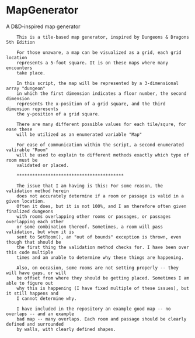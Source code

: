 # MapGenerator
A D&D-inspired map generator



        This is a tile-based map generator, inspired by Dungeons & Dragons 5th Edition
        
        For those unaware, a map can be visualized as a grid, each grid location
        represents a 5-foot square. It is on these maps where many encounters
        take place.
        
        In this script, the map will be represented by a 3-dimensional array "dungeon"
        in which the first dimension indicates a floor number, the second dimension
        represents the x-position of a grid square, and the third dimension represents
        the y-position of a grid square.

        There are many different possible values for each tile/squre, for ease these
        will be utilized as an enumerated variable "Map"

        For ease of communication within the script, a second enumerated valirable "Room"
        will be used to explain to different methods exactly which type of room must be
        validated or placed.

        *****************************************
         
        The issue that I am having is this: For some reason, the validation method herein
        does not accurately determine if a room or passage is valid in a given location.
        Often it does, but it is not 100%, and I am therefore often given finalized dungeons
        with rooms overlapping other rooms or passages, or passages overlapping each other
        or some combination thereof. Sometimes, a room will pass validation, but when it is
        sent to SetRoom(), an "out of bounds" exception is thrown, even though that should be
        the first thing the validation method checks for. I have been over this code multiple
        times and am unable to determine why these things are happening.

        Also, on occasion, some rooms are not setting properly -- they will have gaps, or will
        be offset from where they should be getting placed. Sometimes I am able to figure out 
        why this is happening (I have fixed multiple of these issues), but it still happens and
        I cannot determine why.
        
        I have included in the repository an example good map -- no overlaps -- and an example
        bad map -- many overlaps. Each room and passage should be clearly defined and surrounded
        by walls, with clearly defined shapes.
